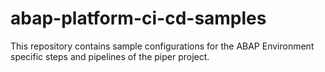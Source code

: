 # abap-platform-ci-cd-samples
This repository contains sample configurations for the ABAP Environment specific steps and pipelines of the piper project.
